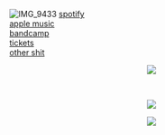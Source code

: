 ![IMG_9433](https://github.com/stevedave4lyfe/stevedave4lyfe.github.io/assets/146142867/f71f41a9-5f5f-440a-8897-2f5ea779b87a)
[spotify](https://open.spotify.com/artist/1nqSO9rSzslDUzkdmts45p)\
[apple music](https://music.apple.com/ca/artist/stevedave/1449380033)\
[bandcamp](https://stevedave.bandcamp.com/)\
[tickets](https://www.eventbrite.ca/e/ben-stager-music-and-stevedave-at-the-yeti-tickets-713185746767?aff=oddtdtcreator)\
[other shit](https://msha.ke/stevedave)
&nbsp; 
&nbsp; 
&nbsp; 
&nbsp; 
&nbsp; 
&nbsp; 
&nbsp; 
&nbsp; 
&nbsp; 
&nbsp; 
&nbsp; 
&nbsp; 
&nbsp; 
&nbsp; 
&nbsp; 
&nbsp; 
&nbsp; 
&nbsp; 
&nbsp; 
&nbsp; 
&nbsp; 
&nbsp; 
&nbsp; 
&nbsp; 
&nbsp; 
&nbsp; 
&nbsp; 
&nbsp; 
&nbsp; 
&nbsp; 
&nbsp; 
&nbsp; 
&nbsp; 
&nbsp; 
&nbsp; 
&nbsp; 
<p align="center">
  <img src="https://github.com/stevedave4lyfe/stevedave4lyfe.github.io/assets/146142867/8911f32f-f24d-4af5-9fc1-8f7420a29084"/>
</p>
&nbsp; 
<p align="center">
  <img src="https://github.com/stevedave4lyfe/stevedave4lyfe.github.io/assets/146142867/dfd63c76-4324-4eea-ac52-93ff9b32ab4d"/>
</p>
<p></p>
<p align="center">
  <img src="https://github.com/stevedave4lyfe/stevedave4lyfe.github.io/assets/146142867/3e9cd674-2317-49cc-b967-cd719189d6d5"/>
</p>
